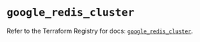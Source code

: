 # `google_redis_cluster`

Refer to the Terraform Registry for docs: [`google_redis_cluster`](https://registry.terraform.io/providers/hashicorp/google-beta/6.38.0/docs/resources/google_redis_cluster).
